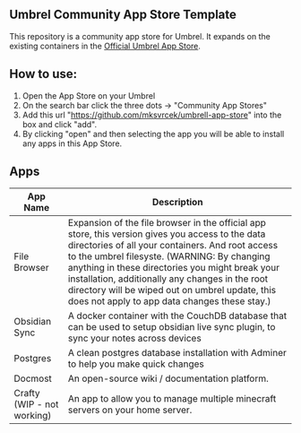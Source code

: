 ## Umbrel Community App Store Template

This repository is a community app store for Umbrel. It expands on the existing containers in the [Official Umbrel App Store](https://github.com/getumbrel/umbrel-apps).

## How to use:

1. Open the App Store on your Umbrel
2. On the search bar click the three dots -> "Community App Stores"
3. Add this url "https://github.com/mksvrcek/umbrell-app-store" into the box and click "add".
4. By clicking "open" and then selecting the app you will be able to install any apps in this App Store.

## Apps

| App Name | Description | 
| -------- | ----------- | 
| File Browser | Expansion of the file browser in the official app store, this version gives you access to the data directories of all your containers. And root access to the umbrel filesyste. (WARNING: By changing anything in these directories you might break your installation, additionally any changes in the root directory will be wiped out on umbrel update, this does not apply to app data changes these stay.) | 
| Obsidian Sync | A docker container with the CouchDB database that can be used to setup obsidian live sync plugin, to sync your notes across devices |
| Postgres | A clean postgres database installation with Adminer to help you make quick changes |
| Docmost | An open-source wiki / documentation platform. |
| Crafty (WIP - not working) | An app to allow you to manage multiple minecraft servers on your home server. | 